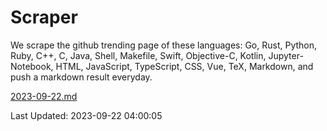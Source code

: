 # Scraper

We scrape the github trending page of these languages: Go, Rust, Python, Ruby, C++, C, Java, Shell, Makefile, Swift, Objective-C, Kotlin, Jupyter-Notebook, HTML, JavaScript, TypeScript, CSS, Vue, TeX, Markdown, and push a markdown result everyday.

[2023-09-22.md](https://github.com/yangwenmai/github-trending-backup/blob/master/2023-09-22.md)

Last Updated: 2023-09-22 04:00:05